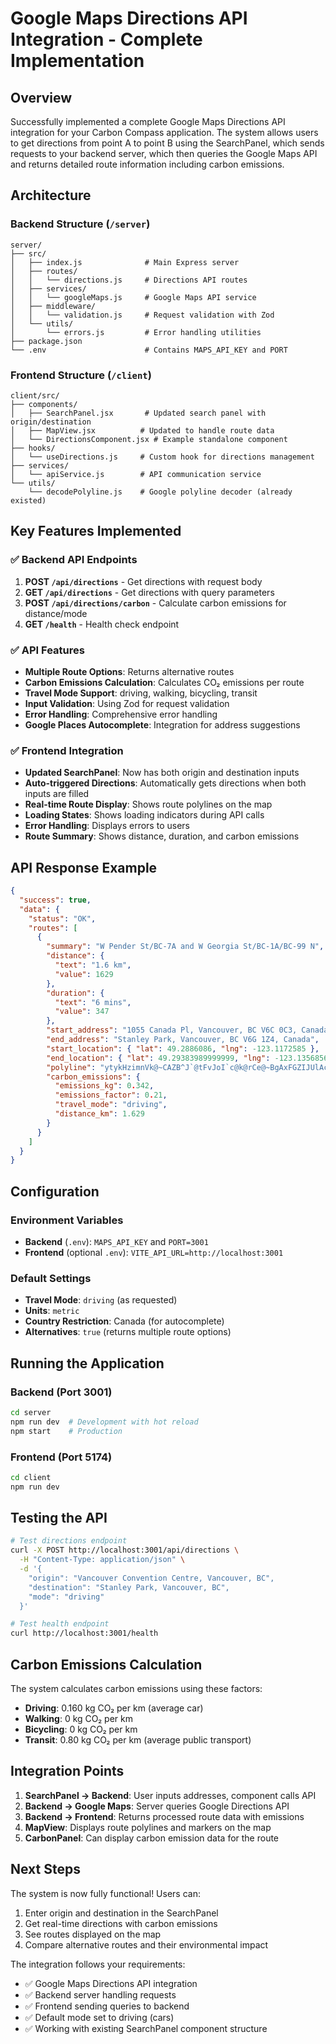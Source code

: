 # Google Maps Directions API Integration - Complete Implementation

## Overview

Successfully implemented a complete Google Maps Directions API integration for your Carbon Compass application. The system allows users to get directions from point A to point B using the SearchPanel, which sends requests to your backend server, which then queries the Google Maps API and returns detailed route information including carbon emissions.

## Architecture

### Backend Structure (`/server`)

```
server/
├── src/
│   ├── index.js              # Main Express server
│   ├── routes/
│   │   └── directions.js     # Directions API routes
│   ├── services/
│   │   └── googleMaps.js     # Google Maps API service
│   ├── middleware/
│   │   └── validation.js     # Request validation with Zod
│   └── utils/
│       └── errors.js         # Error handling utilities
├── package.json
└── .env                      # Contains MAPS_API_KEY and PORT
```

### Frontend Structure (`/client`)

```
client/src/
├── components/
│   ├── SearchPanel.jsx       # Updated search panel with origin/destination
│   ├── MapView.jsx          # Updated to handle route data
│   └── DirectionsComponent.jsx # Example standalone component
├── hooks/
│   └── useDirections.js     # Custom hook for directions management
├── services/
│   └── apiService.js        # API communication service
└── utils/
    └── decodePolyline.js    # Google polyline decoder (already existed)
```

## Key Features Implemented

### ✅ Backend API Endpoints

1. **POST `/api/directions`** - Get directions with request body
2. **GET `/api/directions`** - Get directions with query parameters
3. **POST `/api/directions/carbon`** - Calculate carbon emissions for distance/mode
4. **GET `/health`** - Health check endpoint

### ✅ API Features

- **Multiple Route Options**: Returns alternative routes
- **Carbon Emissions Calculation**: Calculates CO₂ emissions per route
- **Travel Mode Support**: driving, walking, bicycling, transit
- **Input Validation**: Using Zod for request validation
- **Error Handling**: Comprehensive error handling
- **Google Places Autocomplete**: Integration for address suggestions

### ✅ Frontend Integration

- **Updated SearchPanel**: Now has both origin and destination inputs
- **Auto-triggered Directions**: Automatically gets directions when both inputs are filled
- **Real-time Route Display**: Shows route polylines on the map
- **Loading States**: Shows loading indicators during API calls
- **Error Handling**: Displays errors to users
- **Route Summary**: Shows distance, duration, and carbon emissions

## API Response Example

```json
{
  "success": true,
  "data": {
    "status": "OK",
    "routes": [
      {
        "summary": "W Pender St/BC-7A and W Georgia St/BC-1A/BC-99 N",
        "distance": {
          "text": "1.6 km",
          "value": 1629
        },
        "duration": {
          "text": "6 mins",
          "value": 347
        },
        "start_address": "1055 Canada Pl, Vancouver, BC V6C 0C3, Canada",
        "end_address": "Stanley Park, Vancouver, BC V6G 1Z4, Canada",
        "start_location": { "lat": 49.2886086, "lng": -123.1172585 },
        "end_location": { "lat": 49.29383989999999, "lng": -123.1356856 },
        "polyline": "ytykHzimnVk@~CAZB^J`@tFvJoI`c@k@rCe@~BgAxFGZIJUlAc@`C?f@_@r@cD`GsEdIuEnIiArB",
        "carbon_emissions": {
          "emissions_kg": 0.342,
          "emissions_factor": 0.21,
          "travel_mode": "driving",
          "distance_km": 1.629
        }
      }
    ]
  }
}
```

## Configuration

### Environment Variables

- **Backend** (`.env`): `MAPS_API_KEY` and `PORT=3001`
- **Frontend** (optional `.env`): `VITE_API_URL=http://localhost:3001`

### Default Settings

- **Travel Mode**: `driving` (as requested)
- **Units**: `metric`
- **Country Restriction**: Canada (for autocomplete)
- **Alternatives**: `true` (returns multiple route options)

## Running the Application

### Backend (Port 3001)

```bash
cd server
npm run dev  # Development with hot reload
npm start    # Production
```

### Frontend (Port 5174)

```bash
cd client
npm run dev
```

## Testing the API

```bash
# Test directions endpoint
curl -X POST http://localhost:3001/api/directions \
  -H "Content-Type: application/json" \
  -d '{
    "origin": "Vancouver Convention Centre, Vancouver, BC",
    "destination": "Stanley Park, Vancouver, BC",
    "mode": "driving"
  }'

# Test health endpoint
curl http://localhost:3001/health
```

## Carbon Emissions Calculation

The system calculates carbon emissions using these factors:

- **Driving**: 0.160 kg CO₂ per km (average car)
- **Walking**: 0 kg CO₂ per km
- **Bicycling**: 0 kg CO₂ per km
- **Transit**: 0.80 kg CO₂ per km (average public transport)

## Integration Points

1. **SearchPanel → Backend**: User inputs addresses, component calls API
2. **Backend → Google Maps**: Server queries Google Directions API
3. **Backend → Frontend**: Returns processed route data with emissions
4. **MapView**: Displays route polylines and markers on the map
5. **CarbonPanel**: Can display carbon emission data for the route

## Next Steps

The system is now fully functional! Users can:

1. Enter origin and destination in the SearchPanel
2. Get real-time directions with carbon emissions
3. See routes displayed on the map
4. Compare alternative routes and their environmental impact

The integration follows your requirements:

- ✅ Google Maps Directions API integration
- ✅ Backend server handling requests
- ✅ Frontend sending queries to backend
- ✅ Default mode set to driving (cars)
- ✅ Working with existing SearchPanel component structure
